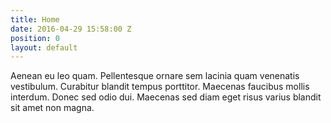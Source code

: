 ```yaml
---
title: Home
date: 2016-04-29 15:58:00 Z
position: 0
layout: default
---
```


Aenean eu leo quam. Pellentesque ornare sem lacinia quam venenatis vestibulum. Curabitur blandit tempus porttitor. Maecenas faucibus mollis interdum. Donec sed odio dui. Maecenas sed diam eget risus varius blandit sit amet non magna.